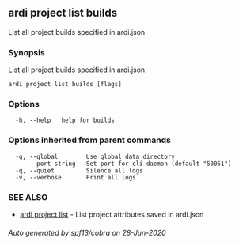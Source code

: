 ## ardi project list builds

List all project builds specified in ardi.json

### Synopsis


List all project builds specified in ardi.json

```
ardi project list builds [flags]
```

### Options

```
  -h, --help   help for builds
```

### Options inherited from parent commands

```
  -g, --global        Use global data directory
      --port string   Set port for cli daemon (default "50051")
  -q, --quiet         Silence all logs
  -v, --verbose       Print all logs
```

### SEE ALSO

* [ardi project list](ardi_project_list.md)	 - List project attributes saved in ardi.json

###### Auto generated by spf13/cobra on 28-Jun-2020
